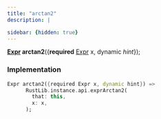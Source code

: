 ```yaml
---
title: "arctan2"
description: |

sidebar: {hidden: true}
---
```

<span class="dart-code"><strong>[Expr] arctan2</strong>({<span class="nobr"><strong>required</strong> [Expr] x</span>, <span class="nobr">dynamic <i>hint</i></span>});</span>


### Implementation
```dart
Expr arctan2({required Expr x, dynamic hint}) =>
      RustLib.instance.api.exprArctan2(
        that: this,
        x: x,
      );
```

[Expr]: /reference/classes/expr